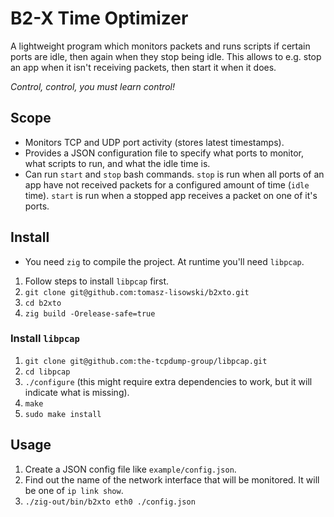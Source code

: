 #  B2-X Time Optimizer

A lightweight program which monitors packets and runs scripts if certain ports are idle, then again when they stop being idle. This allows to e.g. stop an app when it isn't receiving packets, then start it when it does.

*Control, control, you must learn control!*

## Scope
- Monitors TCP and UDP port activity (stores latest timestamps).
- Provides a JSON configuration file to specify what ports to monitor, what scripts to run, and what the idle time is.
- Can run `start` and `stop` bash commands. `stop` is run when all ports of an app have not received packets for a configured amount of time (`idle` time). `start` is run when a stopped app receives a packet on one of it's ports.

## Install
- You need `zig` to compile the project. At runtime you'll need `libpcap`.

1. Follow steps to install `libpcap` first.
1. `git clone git@github.com:tomasz-lisowski/b2xto.git`
2. `cd b2xto`
3. `zig build -Orelease-safe=true`

### Install `libpcap`
1. `git clone git@github.com:the-tcpdump-group/libpcap.git`
2. `cd libpcap`
3. `./configure` (this might require extra dependencies to work, but it will indicate what is missing).
4. `make`
5. `sudo make install`

## Usage
1. Create a JSON config file like `example/config.json`.
2. Find out the name of the network interface that will be monitored. It will be one of `ip link show`.
3. `./zig-out/bin/b2xto eth0 ./config.json`

